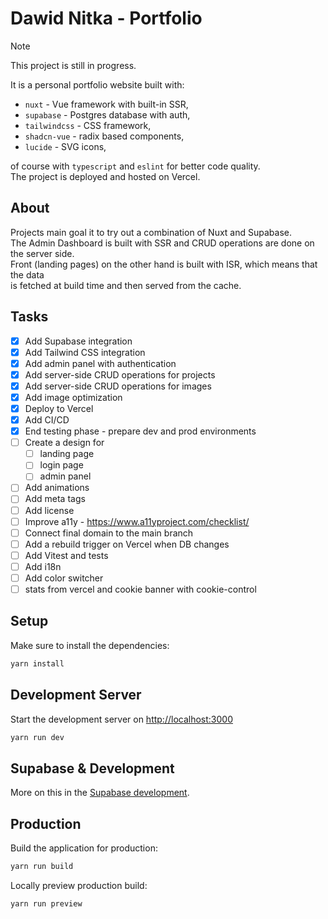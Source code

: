 # Dawid Nitka - Portfolio

> [!NOTE]
> This project is still in progress.  

It is a personal portfolio website built with:

- `nuxt` - Vue framework with built-in SSR,
- `supabase` - Postgres database with auth,
- `tailwindcss` - CSS framework,
- `shadcn-vue` - radix based components,
- `lucide` - SVG icons,

of course with `typescript` and `eslint` for better code quality.  
The project is deployed and hosted on Vercel.

## About

Projects main goal it to try out a combination of Nuxt and Supabase.  
The Admin Dashboard is built with SSR and CRUD operations are done on the server side.  
Front (landing pages) on the other hand is built with ISR, which means that the data  
is fetched at build time and then served from the cache.

## Tasks

- [x] Add Supabase integration
- [x] Add Tailwind CSS integration
- [x] Add admin panel with authentication
- [x] Add server-side CRUD operations for projects
- [x] Add server-side CRUD operations for images
- [x] Add image optimization
- [x] Deploy to Vercel
- [x] Add CI/CD
- [x] End testing phase - prepare dev and prod environments
- [ ] Create a design for
  - [ ] landing page
  - [ ] login page
  - [ ] admin panel
- [ ] Add animations
- [ ] Add meta tags
- [ ] Add license
- [ ] Improve a11y - <https://www.a11yproject.com/checklist/>
- [ ] Connect final domain to the main branch
- [ ] Add a rebuild trigger on Vercel when DB changes
- [ ] Add Vitest and tests
- [ ] Add i18n
- [ ] Add color switcher
- [ ] stats from vercel and cookie banner with cookie-control

## Setup

Make sure to install the dependencies:

```bash
yarn install
```

## Development Server

Start the development server on <http://localhost:3000>

```bash
yarn run dev
```

## Supabase & Development

More on this in the [Supabase development](./docs/SUPABASE.md).

## Production

Build the application for production:

```bash
yarn run build
```

Locally preview production build:

```bash
yarn run preview
```
